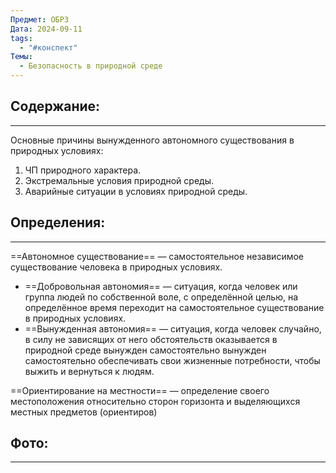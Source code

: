 ```yaml
---
Предмет: ОБРЗ
Дата: 2024-09-11
tags:
  - "#конспект"
Темы:
  - Безопасность в природной среде
---
```

## Содержание:
---
Основные причины вынужденного автономного существования в природных условиях:
1. ЧП природного характера.
2. Экстремальные условия природной среды.
3. Аварийные ситуации в условиях природной среды.
## Определения:
---
==Автономное существование== — самостоятельное независимое существование человека в природных условиях.
* ==Добровольная автономия== — ситуация, когда человек или группа людей по собственной воле, с определённой целью, на определённое время переходит на самостоятельное существование в природных условиях.
* ==Вынужденная автономия== — ситуация, когда человек случайно, в силу не зависящих от него обстоятельств оказывается в природной среде вынужден самостоятельно вынужден самостоятельно обеспечивать свои жизненные потребности, чтобы выжить и вернуться к людям.

==Ориентирование на местности== — определение своего местоположения относительно сторон горизонта и выделяющихся местных предметов (ориентиров)
## Фото:
---
